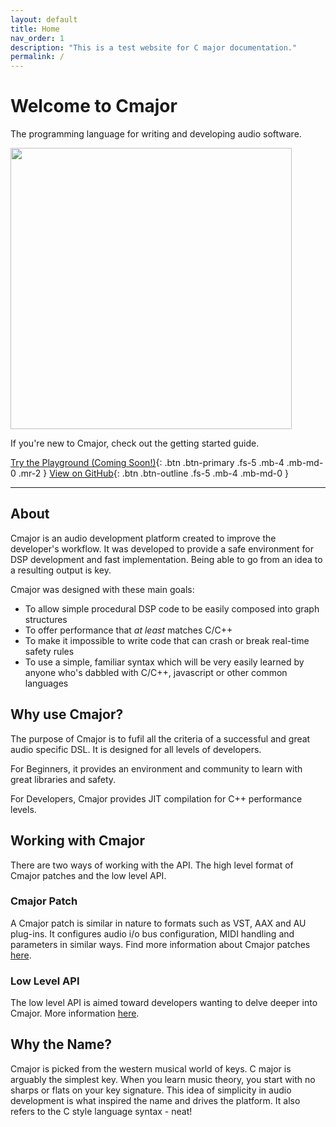 ```yaml
---
layout: default
title: Home
nav_order: 1
description: "This is a test website for C major documentation."
permalink: /
---
```


# Welcome to Cmajor

The programming language for writing and developing audio software.

<img src="https://soundstacks.github.io/docs-dev/assets/images/Cmajor-Word-Logo.png" width="450">

If you're new to Cmajor, check out the getting started guide.

[Try the Playground (Coming Soon!)](){: .btn .btn-primary .fs-5 .mb-4 .mb-md-0 .mr-2 } [View on GitHub](https://github.com/SoundStacks/cmajor){: .btn .btn-outline .fs-5 .mb-4 .mb-md-0 }

-------------------------------------------------------------------------------

## About

Cmajor is an audio development platform created to improve the developer's workflow. It was developed to provide a safe environment for DSP development and fast implementation. Being able to go from an idea to a resulting output is key.

Cmajor was designed with these main goals:

- To allow simple procedural DSP code to be easily composed into graph structures
- To offer performance that *at least* matches C/C++
- To make it impossible to write code that can crash or break real-time safety rules
- To use a simple, familiar syntax which will be very easily learned by anyone who's dabbled with C/C++, javascript or other common languages

## Why use Cmajor?

The purpose of Cmajor is to fufil all the criteria of a successful and great audio specific DSL. It is designed for all levels of developers.

For Beginners, it provides an environment and community to learn with great libraries and safety.

For Developers, Cmajor provides JIT compilation for C++ performance levels.

## Working with Cmajor

There are two ways of working with the API. The high level format of Cmajor patches and the low level API.

### Cmajor Patch

A Cmajor patch is similar in nature to formats such as VST, AAX and AU plug-ins. It configures audio i/o bus configuration, MIDI handling and parameters in similar ways. Find more information about Cmajor patches [here](https://soundstacks.github.io/docs-dev/docs/PatchFormat).

### Low Level API

The low level API is aimed toward developers wanting to delve deeper into Cmajor. More information [here](https://soundstacks.github.io/docs-dev/docs/C++API).

## Why the Name?

Cmajor is picked from the western musical world of keys. C major is arguably the simplest key. When you learn music theory, you start with no sharps or flats on your key signature. This idea of simplicity in audio development is what inspired the name and drives the platform. It also refers to the C style language syntax - neat!
